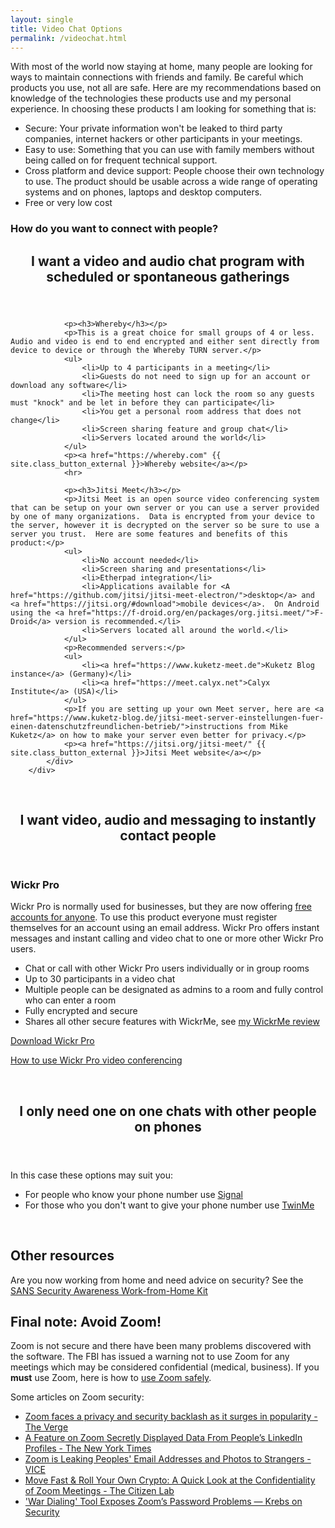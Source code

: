 ```yaml
---
layout: single
title: Video Chat Options
permalink: /videochat.html
---
```


With most of the world now staying at home, many people are looking for ways to maintain connections with friends and family.  Be careful which products you use, not all are safe.  Here are my recommendations based on knowledge of the technologies these products use and my personal experience.  In choosing these products I am looking for something that is:

- Secure: Your private information won't be leaked to third party companies, internet hackers or other participants in your meetings.
- Easy to use: Something that you can use with family members without being called on for frequent technical support.
- Cross platform and device support: People choose their own technology to use.  The product should be usable across a wide range of operating systems and on phones, laptops and desktop computers.
- Free or very low cost


<h3>How do you want to connect with people?</h3>

<div class="w3-row-padding">
		<div class="w3-card-4">
			<header class="w3-container w3-grey">
				<h2>I want a video and audio chat program with scheduled or spontaneous gatherings</h2>
			</header>
			<div class="w3-container">
			
				<p><h3>Whereby</h3></p>
				<p>This is a great choice for small groups of 4 or less.  Audio and video is end to end encrypted and either sent directly from device to device or through the Whereby TURN server.</p>
				<ul>
					<li>Up to 4 participants in a meeting</li>
					<li>Guests do not need to sign up for an account or download any software</li>
					<li>The meeting host can lock the room so any guests must "knock" and be let in before they can participate</li>
					<li>You get a personal room address that does not change</li>
					<li>Screen sharing feature and group chat</li>
					<li>Servers located around the world</li>
				</ul>
				<p><a href="https://whereby.com" {{ site.class_button_external }}>Whereby website</a></p>
				<hr>
			
				<p><h3>Jitsi Meet</h3></p>
				<p>Jitsi Meet is an open source video conferencing system that can be setup on your own server or you can use a server provided by one of many organizations.  Data is encrypted from your device to the server, however it is decrypted on the server so be sure to use a server you trust.  Here are some features and benefits of this product:</p>
				<ul>
					<li>No account needed</li>
					<li>Screen sharing and presentations</li>
					<li>Etherpad integration</li>
					<li>Applications available for <A href="https://github.com/jitsi/jitsi-meet-electron/">desktop</a> and <a href="https://jitsi.org/#download">mobile devices</a>.  On Android using the <a href="https://f-droid.org/en/packages/org.jitsi.meet/">F-Droid</a> version is recommended.</li>
					<li>Servers located all around the world.</li>
				</ul>
				<p>Recommended servers:</p>
				<ul>
                    <li><a href="https://www.kuketz-meet.de">Kuketz Blog instance</a> (Germany)</li>
                    <li><a href="https://meet.calyx.net">Calyx Institute</a> (USA)</li>
                </ul>
                <p>If you are setting up your own Meet server, here are <a href="https://www.kuketz-blog.de/jitsi-meet-server-einstellungen-fuer-einen-datenschutzfreundlichen-betrieb/">instructions from Mike Kuketz</a> on how to make your server even better for privacy.</p>
				<p><a href="https://jitsi.org/jitsi-meet/" {{ site.class_button_external }}>Jitsi Meet website</a></p>
			</div>
		</div>
</div>

<br />

<div class="w3-row-padding">
		<div class="w3-card-4">
			<header class="w3-container w3-grey">
				<h2>I want video, audio and messaging to instantly contact people</h2>
			</header>
			<div class="w3-container">
				<p><h3>Wickr Pro</h3></p>
				<p>Wickr Pro is normally used for businesses, but they are now offering <a href="https://wickr.com/wickr-extends-wickr-pro-service-offerings-for-free-amidst-urgent-spike-in-remote-work/" {{ site.class_button_external }}>free accounts for anyone</a>.  To use this product everyone must register themselves for an account using an email address.  Wickr Pro offers instant messages and instant calling and video chat to one or more other Wickr Pro users.</p>
				<ul>
					<li>Chat or call with other Wickr Pro users individually or in group rooms</li>
					<li>Up to 30 participants in a video chat</li>
					<li>Multiple people can be designated as admins to a room and fully control who can enter a room</li>
					<li>Fully encrypted and secure</li>
					<li>Shares all other secure features with WickrMe, see <a href="/centralizedapps.html#wickrme" {{ site.class_button_internal }}>my WickrMe review</a></li>
				</ul>
				<p><a href="https://pro-download.wickr.com/#/version/pro" {{ site.class_button_external }}>Download Wickr Pro</a></p>
				<p><a href="https://wickr.com/how-to-get-set-up-securely-with-video-conferencing/" {{ site.class_button_external }}>How to use Wickr Pro video conferencing</a></p>
			</div>
		</div>
</div>

<br />

<div class="w3-row-padding">
		<div class="w3-card-4">
			<header class="w3-container w3-grey">
				<h2>I only need one on one chats with other people on phones</h2>
			</header>
			<div class="w3-container">
				<p>In this case these options may suit you:</p>
				<ul>
					<li>For people who know your phone number use <a href="/centralizedapps.html#signal" {{ site.class_button_internal }}>Signal</a></li>
					<li>For those who you don't want to give your phone number use <a href="/p2papps.html#twinme" {{ site.class_button_internal }}>TwinMe</a></li>
				</ul>
			</div>
		</div>
</div>

<br />

<h2>Other resources</h2>
Are you now working from home and need advice on security? See the <a href="https://www.sans.org/security-awareness-training/sans-security-awareness-work-home-deployment-kit?msc=sans-free-lp" {{ site.class_button_external }}>SANS Security Awareness Work-from-Home Kit</a>

<br />

<h2> Final note: <strong>Avoid Zoom!</strong></h2>

<p>Zoom is not secure and there have been many problems discovered with the software.  The FBI has issued a warning not to use Zoom for any meetings which may be considered confidential (medical, business).  If you <strong>must</strong> use Zoom, here is how to <a href="https://blog.checkpoint.com/2020/03/26/whos-zooming-who-guidelines-on-how-to-use-zoom-safely/" {{ site.class_button_external }}>use Zoom safely</a>.</p>

<p>Some articles on Zoom security:</p>

- [Zoom faces a privacy and security backlash as it surges in popularity - The Verge](https://www.theverge.com/2020/4/1/21202584/zoom-security-privacy-issues-video-conferencing-software-coronavirus-demand-response)
- [A Feature on Zoom Secretly Displayed Data From People’s LinkedIn Profiles - The New York Times](https://www.nytimes.com/2020/04/02/technology/zoom-linkedin-data.html)
- [Zoom is Leaking Peoples' Email Addresses and Photos to Strangers - VICE](https://www.vice.com/en_us/article/k7e95m/zoom-leaking-email-addresses-photos)
- [Move Fast & Roll Your Own Crypto: A Quick Look at the Confidentiality of Zoom Meetings - The Citizen Lab](https://citizenlab.ca/2020/04/move-fast-roll-your-own-crypto-a-quick-look-at-the-confidentiality-of-zoom-meetings/)
- ['War Dialing' Tool Exposes Zoom’s Password Problems — Krebs on Security](https://krebsonsecurity.com/2020/04/war-dialing-tool-exposes-zooms-password-problems/)
